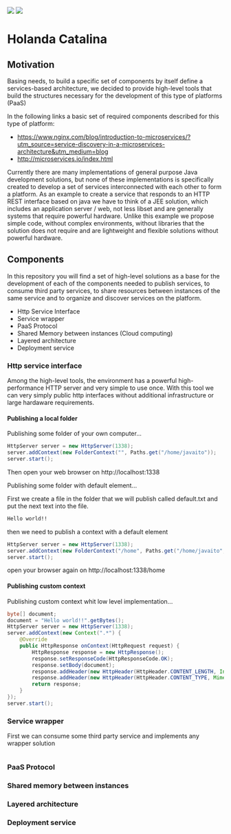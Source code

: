 ![](https://img.shields.io/travis/javaito/HolandaCatalinaFw.svg)
![](https://img.shields.io/github/license/javaito/HolandaCatalinaFw.svg)

# Holanda Catalina

## Motivation
Basing needs, to build a specific set of components by itself define a services-based architecture, we decided to provide high-level tools that build the structures necessary for the development of this type of platforms (PaaS)

In the following links a basic set of required components described for this type of platform:
- https://www.nginx.com/blog/introduction-to-microservices/?utm_source=service-discovery-in-a-microservices-architecture&utm_medium=blog
- http://microservices.io/index.html

Currently there are many implementations of general purpose Java development solutions, but none of these implementations is specifically created to develop a set of services interconnected with each other to form a platform.
As an example to create a service that responds to an HTTP REST interface based on java we have to think of a JEE solution, which includes an application server / web, not less libset and are generally systems that require powerful hardware. Unlike this example we propose simple code, without complex environments, without libraries that the solution does not require and are lightweight and flexible solutions without powerful hardware.

## Components
In this repository you will find a set of high-level solutions as a base for the development of each of the components needed to publish services, to consume third party services, to share resources between instances of the same service and to organize and discover services on the platform.

- Http Service Interface
- Service wrapper
- PaaS Protocol
- Shared Memory between instances (Cloud computing)
- Layered architecture
- Deployment service

### Http service interface
Among the high-level tools, the environment has a powerful high-performance HTTP server and very simple to use once. With this tool we can very simply public http interfaces without additional infrastructure or large hardaware requirements.

#### Publishing a local folder
Publishing some folder of your own computer...
```java
HttpServer server = new HttpServer(1338);
server.addContext(new FolderContext("", Paths.get("/home/javaito"));
server.start();
```
Then open your web browser on http://localhost:1338

Publishing some folder with default element...

First we create a file in the folder that we will publish called default.txt and put the next text into the file.
```txt
Hello world!!
```
then we need to publish a context with a default element
```java
HttpServer server = new HttpServer(1338);
server.addContext(new FolderContext("/home", Paths.get("/home/javaito", "default.txt"));
server.start();
```
open your browser again on http://localhost:1338/home

#### Publishing custom context
Publishing custom context whit low level implementation...
```java
byte[] document;
document = "Hello world!!".getBytes();
HttpServer server = new HttpServer(1338);
server.addContext(new Context(".*") {
    @Override
    public HttpResponse onContext(HttpRequest request) {
        HttpResponse response = new HttpResponse();
        response.setResponseCode(HttpResponseCode.OK);
        response.setBody(document);
        response.addHeader(new HttpHeader(HttpHeader.CONTENT_LENGTH, Integer.toString(document.length)));
        response.addHeader(new HttpHeader(HttpHeader.CONTENT_TYPE, MimeType.TEXT_PLAIN.toString()));
        return response;
    }
});
server.start();
```

### Service wrapper
First we can consume some third party service and implements any wrapper solution
```java

```

### PaaS Protocol


### Shared memory between instances


### Layered architecture


### Deployment service
